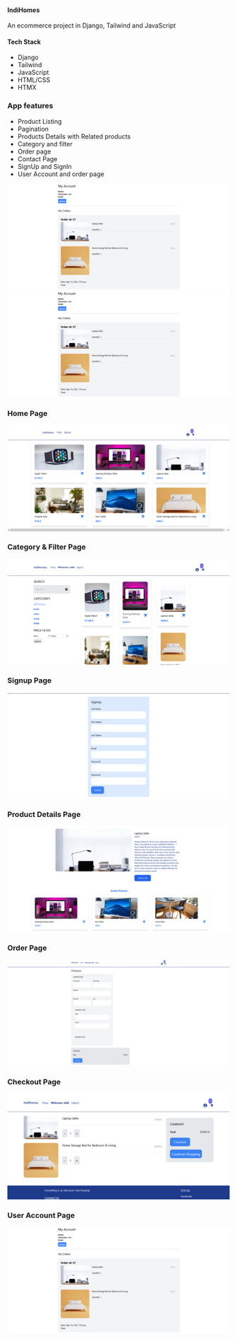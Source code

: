 #### IndiHomes

An ecommerce project in Django, Tailwind and JavaScript

#### Tech Stack
  - Django
  - Tailwind
  - JavaScript
  - HTML/CSS
  - HTMX
  

### App features
* Product Listing
* Pagination
* Products Details with Related products
* Category and filter
* Order page
* Contact Page
* SignUp and SignIn
* User Account and order page


<img src="/images/account.png" width=800 /> ![](images/account.png) 

### Home Page
![img](https://raw.githubusercontent.com/Siddharthbadal/IndiHomes/main/images/home.png)


### Category & Filter Page
![img](https://raw.githubusercontent.com/Siddharthbadal/IndiHomes/main/images/shop.png?token=GHSAT0AAAAAABX23GVRRSNIERHY5BKZRBPOYZERCGA)



### Signup Page
![img](https://raw.githubusercontent.com/Siddharthbadal/IndiHomes/main/images/signup.png?token=GHSAT0AAAAAABX23GVQG32JIY7FMKUXNGCMYZERECA)


### Product Details Page
![img](https://raw.githubusercontent.com/Siddharthbadal/IndiHomes/main/images/product.png?token=GHSAT0AAAAAABX23GVQ4SSUQJNWQYMQLQ3AYZERDNQ)


### Order Page
![img](https://raw.githubusercontent.com/Siddharthbadal/IndiHomes/main/images/orderpage.png?token=GHSAT0AAAAAABX23GVRZKLNOPJJ7WZICFOOYZEREBA)


### Checkout Page
![img](https://raw.githubusercontent.com/Siddharthbadal/IndiHomes/main/images/checkout.png?token=GHSAT0AAAAAABX23GVQEFD2F5XGYP2W3UAUYZERD7Q)


### User Account Page
![img](https://raw.githubusercontent.com/Siddharthbadal/IndiHomes/main/images/account.png?token=GHSAT0AAAAAABX23GVQFFIXXQEKJBXH77OAYZERBGQ)
